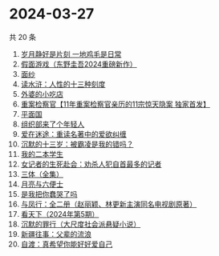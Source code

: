# 2024-03-27

共 20 条

<!-- BEGIN WEREAD -->
<!-- 最后更新时间 2024-03-27 01:01:06 +0800 -->
1. [岁月静好是片刻 一地鸡毛是日常](https://weread.qq.com/web/bookDetail/65532e50813ab8a1eg018365)
1. [假面游戏（东野圭吾2024重磅新作）](https://weread.qq.com/web/bookDetail/c7c32290813ab8a38g016ddc)
1. [面纱](https://weread.qq.com/web/bookDetail/d03325e0813ab6ba6g0127e2)
1. [读水浒：人性的十三种刻度](https://weread.qq.com/web/bookDetail/9f432800728dd5a09f4d4f3)
1. [外婆的小吃店](https://weread.qq.com/web/bookDetail/d7032720813ab89dag0115ab)
1. [重案检察官【11年重案检察官亲历的11宗惊天隐案 独家首发】](https://weread.qq.com/web/bookDetail/67f321b0813ab8a15g011b9c)
1. [平面国](https://weread.qq.com/web/bookDetail/215328407200f6f9215a612)
1. [组织部来了个年轻人](https://weread.qq.com/web/bookDetail/00432890813ab82d5g0124b1)
1. [爱在迷途：重读名著中的爱欲纠缠](https://weread.qq.com/web/bookDetail/e1432a90813ab8a2eg01816f)
1. [沉默的十三岁：被霸凌是我的错吗？](https://weread.qq.com/web/bookDetail/d28325a0813ab8a4cg014442)
1. [我的二本学生](https://weread.qq.com/web/bookDetail/776329f07210329d776d8b0)
1. [女记者的生死赴会：劝杀人犯自首最多的记者](https://weread.qq.com/web/bookDetail/56c328f0813ab8a10g018d12)
1. [三体（全集）](https://weread.qq.com/web/bookDetail/ce032b305a9bc1ce0b0dd2a)
1. [月亮与六便士](https://weread.qq.com/web/bookDetail/12c32b9071a0f63912c88de)
1. [是我把你蠢哭了吗](https://weread.qq.com/web/bookDetail/7d832df0723ce22f7d85e71)
1. [与凤行：全二册（赵丽颖、林更新主演同名电视剧原著）](https://weread.qq.com/web/bookDetail/8a1327b055401a8a15ae90c)
1. [看天下（2024年第5期）](https://weread.qq.com/web/bookDetail/5f132ad0813ab8a4bg015b4f)
1. [沉默的罪行（大尺度社会派悬疑小说）](https://weread.qq.com/web/bookDetail/5c332520813ab8976g01672f)
1. [新疆往事：父辈的流浪](https://weread.qq.com/web/bookDetail/2e032b90813ab8a15g019fc9)
1. [自渡：真希望你能好好爱自己](https://weread.qq.com/web/bookDetail/1fb32b80813ab8764g0175d9)
<!-- END WEREAD -->